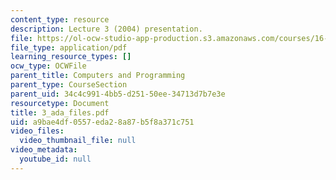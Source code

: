 ```yaml
---
content_type: resource
description: Lecture 3 (2004) presentation.
file: https://ol-ocw-studio-app-production.s3.amazonaws.com/courses/16-01-unified-engineering-i-ii-iii-iv-fall-2005-spring-2006/a9bae4df0557eda28a87b5f8a371c751_3_ada_files.pdf
file_type: application/pdf
learning_resource_types: []
ocw_type: OCWFile
parent_title: Computers and Programming
parent_type: CourseSection
parent_uid: 34c4c991-4bb5-d251-50ee-34713d7b7e3e
resourcetype: Document
title: 3_ada_files.pdf
uid: a9bae4df-0557-eda2-8a87-b5f8a371c751
video_files:
  video_thumbnail_file: null
video_metadata:
  youtube_id: null
---
```

